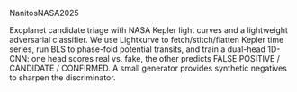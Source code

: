 NanitosNASA2025

Exoplanet candidate triage with NASA Kepler light curves and a lightweight adversarial classifier. We use Lightkurve to fetch/stitch/flatten Kepler time series, run BLS to phase-fold potential transits, and train a dual-head 1D-CNN: one head scores real vs. fake, the other predicts FALSE POSITIVE / CANDIDATE / CONFIRMED. A small generator provides synthetic negatives to sharpen the discriminator.
